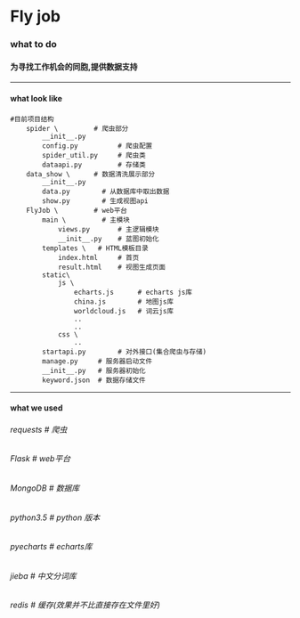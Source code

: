 # Fly job

### what to do

#### 为寻找工作机会的同胞,提供数据支持

------

#### what look like 

```
#目前项目结构
	spider \         # 爬虫部分
		__init__.py 
		config.py          # 爬虫配置
		spider_util.py     # 爬虫类
		dataapi.py 		   # 存储类
	data_show \      # 数据清洗展示部分
		__init__.py
		data.py 	   # 从数据库中取出数据
		show.py        # 生成视图api
	FlyJob \         # web平台
		main \         # 主模块
			views.py       # 主逻辑模块
 			__init__.py    # 蓝图初始化
 		templates \   # HTML模板目录
 			index.html     # 首页
 			result.html	   # 视图生成页面		
 		static\ 
 			js \
 				echarts.js      # echarts js库
 				china.js	    # 地图js库
 				worldcloud.js   # 词云js库
 				..
 				..
 			css \
 				..
 		startapi.py        # 对外接口(集合爬虫与存储)
		manage.py     # 服务器启动文件
		__init__.py   # 服务器初始化
		keyword.json  # 数据存储文件
```

------

#### what we used 

###### requests      # 爬虫 

###### Flask             # web平台

###### MongoDB    # 数据库

###### python3.5   # python 版本

###### pyecharts   # echarts库

###### jieba             # 中文分词库

###### redis            # 缓存(效果并不比直接存在文件里好)



